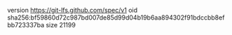 version https://git-lfs.github.com/spec/v1
oid sha256:bf59860d72c987bd007de85d99d04b19b6aa894302f91bdccbb8efbb723337ba
size 21199
